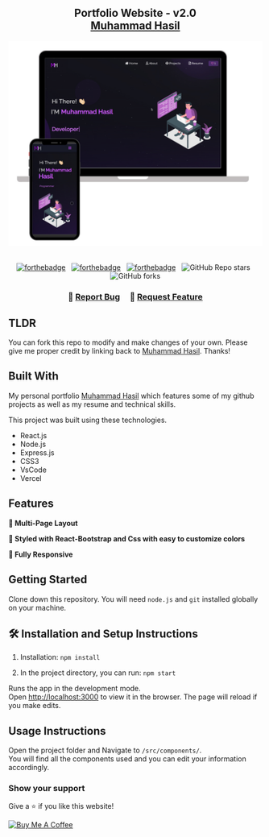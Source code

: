 <h2 align="center">
  Portfolio Website - v2.0<br/>
  <a href="https://portfolio1-gules-ten.vercel.app/" target="_blank">Muhammad Hasil</a>
</h2>
<div align="center">
  <img alt="Demo" src="./Images/readme-img1.png" />
</div>

<br/>

<center>

[![forthebadge](https://forthebadge.com/images/badges/built-with-love.svg)](https://forthebadge.com) &nbsp;
[![forthebadge](https://forthebadge.com/images/badges/made-with-javascript.svg)](https://forthebadge.com) &nbsp;
[![forthebadge](https://forthebadge.com/images/badges/open-source.svg)](https://forthebadge.com) &nbsp;
![GitHub Repo stars](https://img.shields.io/github/stars/MrVenomYT/Portfolio1?color=red&logo=github&style=for-the-badge) &nbsp;
![GitHub forks](https://img.shields.io/github/forks/MrVenomYT/Portfolio1?color=red&logo=github&style=for-the-badge)

</center>

<h3 align="center">
    🔹
    <a href="https://github.com/MrVenomYT/Portfolio1/issues">Report Bug</a> &nbsp; &nbsp;
    🔹
    <a href="https://github.com/MrVenomYT/Portfolio1/issues">Request Feature</a>
</h3>

## TLDR

You can fork this repo to modify and make changes of your own. Please give me proper credit by linking back to [Muhammad Hasil](https://github.com/MrVenomYT/Portfolio1). Thanks!

## Built With

My personal portfolio <a href="https://portfolio1-gules-ten.vercel.app/" target="_blank">Muhammad Hasil</a> which features some of my github projects as well as my resume and technical skills.<br/>

This project was built using these technologies.

- React.js
- Node.js
- Express.js
- CSS3
- VsCode
- Vercel

## Features

**📖 Multi-Page Layout**

**🎨 Styled with React-Bootstrap and Css with easy to customize colors**

**📱 Fully Responsive**

## Getting Started

Clone down this repository. You will need `node.js` and `git` installed globally on your machine.

## 🛠 Installation and Setup Instructions

1. Installation: `npm install`

2. In the project directory, you can run: `npm start`

Runs the app in the development mode.\
Open [http://localhost:3000](http://localhost:3000) to view it in the browser.
The page will reload if you make edits.

## Usage Instructions

Open the project folder and Navigate to `/src/components/`. <br/>
You will find all the components used and you can edit your information accordingly.

### Show your support

Give a ⭐ if you like this website!

<a href="https://www.buymeacoffee.com/soumyajit4419" target="_blank"><img src="https://cdn.buymeacoffee.com/buttons/v2/default-violet.png" alt="Buy Me A Coffee" height= "60px" width= "217px" ></a>
